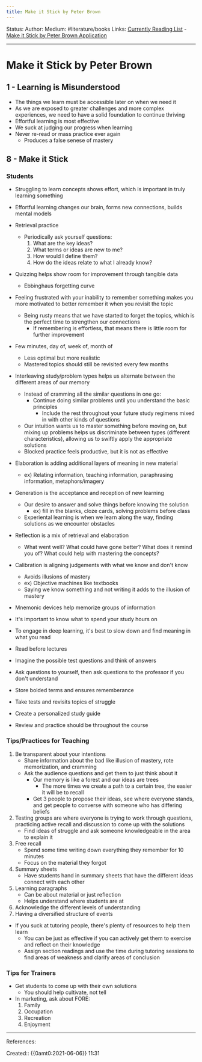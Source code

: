 ```yaml
---
title: Make it Stick by Peter Brown
---
```

Status: 
Author:
Medium: #literature/books 
Links: [Currently Reading List](out/currently-reading-list.md) - [Make it Stick by Peter Brown Application](out/make-it-stick-by-peter-brown-application.md)
___
# Make it Stick by Peter Brown
## 1 - Learning is Misunderstood
- The things we learn must be accessible later on when we need it
- As we are exposed to greater challenges and more complex experiences, we need to have a solid foundation to continue thriving
- Effortful learning is most effective
- We suck at judging our progress when learning
- Never re-read or mass practice ever again
	- Produces a false senese of mastery
## 8 - Make it Stick
### Students
- Struggling to learn concepts shows effort, which is important in truly learning something
- Effortful learning changes our brain, forms new connections, builds mental models
- Retrieval practice
	- Periodically ask yourself questions:
		1. What are the key ideas?
		2. What terms or ideas are new to me?
		3. How would I define them?
		4. How do the ideas relate to what I already know?
- Quizzing helps show room for improvement through tangible data
	- Ebbinghaus forgetting curve
- Feeling frustrated with your inability to remember something makes you more motivated to better remember it when you revisit the topic
	- Being rusty means that we have started to forget the topics, which is the perfect time to strengthen our connections
		- If remembering is effortless, that means there is little room for further improvement
- Few minutes, day of, week of, month of
	- Less optimal but more realistic
	- Mastered topics should still be revisited every few months
- Interleaving study/problem types helps us alternate between the different areas of our memory
	- Instead of cramming all the similar questions in one go:
		- Continue doing similar problems until you understand the basic principles
			- Include the rest throughout your future study regimens mixed in with other kinds of questions
	- Our intuition wants us to master something before moving on, but mixing up problems helps us discriminate between types (different characteristics), allowing us to swiftly apply the appropriate solutions
	- Blocked practice feels productive, but it is not as effective
- Elaboration is adding additional layers of meaning in new material
	- ex) Relating information, teaching information, paraphrasing information, metaphors/imagery
- Generation is the acceptance and reception of new learning
	- Our desire to answer and solve things before knowing the solution
		- ex) fill in the blanks, cloze cards, solving problems before class
	- Experiental learning is when we learn along the way, finding solutions as we encounter obstacles
- Reflection is a mix of retrieval and elaboration
	- What went well? What could have gone better? What does it remind you of? What could help with mastering the concepts?
- Calibration is aligning judgements with what we know and don't know
	- Avoids illusions of mastery
	- ex) Objective machines like textbooks
	- Saying we know something and not writing it adds to the illusion of mastery
- Mnemonic devices help memorize groups of information
- It's important to know what to spend your study hours on
- To engage in deep learning, it's best to slow down and find meaning in what you read

- Read before lectures
- Imagine the possible test questions and think of answers
- Ask questions to yourself, then ask questions to the professor if you don't understand
- Store bolded terms and ensures rememberance
- Take tests and revisits topics of struggle
- Create a personalized study guide
- Review and practice should be throughout the course
### Tips/Practices for Teaching
1. Be transparent about your intentions
	- Share information about the bad like illusion of mastery, rote memorization, and cramming
	- Ask the audience questions and get them to just think about it
		- Our memory is like a forest and our ideas are trees
			- The more times we create a path to a certain tree, the easier it will be to recall
		- Get 3 people to propose their ideas, see where everyone stands, and get people to converse with someone who has differing beliefs
1. Testing groups are where everyone is trying to work through questions, practicing active recall and discussion to come up with the solutions
	- Find ideas of struggle and ask someone knowledgeable in the area to explain it
1. Free recall
	- Spend some time writing down everything they remember for 10 minutes
	- Focus on the material they forgot
1. Summary sheets
	- Have students hand in summary sheets that have the different ideas connect with each other
1. Learning paragraphs
	- Can be about material or just reflection
	- Helps understand where students are at
1. Acknowledge the different levels of understanding
1. Having a diversified structure of events

- If you suck at tutoring people, there's plenty of resources to help them learn
	- You can be just as effective if you can actively get them to exercise and reflect on their knowledge
	- Assign section readings and use the time during tutoring sessions to find areas of weakness and clarify areas of conclusion
### Tips for Trainers
- Get students to come up with their own solutions
	- You should help cultivate, not tell
- In marketing, ask about FORE:
	1. Family
	2. Occupation
	3. Recreation
	4. Enjoyment
___
References:

Created:: {{0amt0:2021-06-06}} 11:31